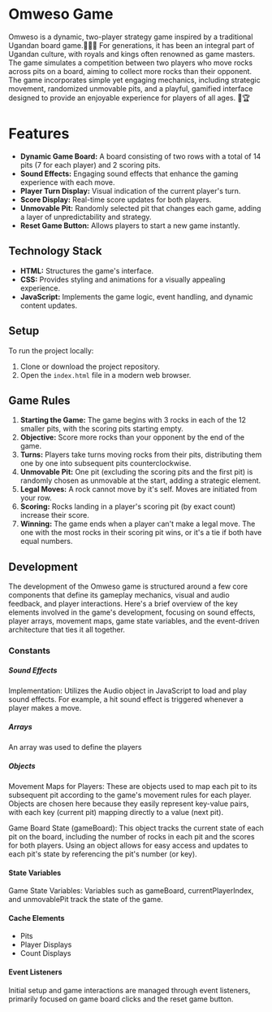 # Omweso Game 
Omweso is a dynamic, two-player strategy game inspired by a traditional Ugandan board game.🎲🇺🇬 
For generations, it has been an integral part of Ugandan culture, with royals and kings often renowned as game masters. The game simulates a competition between two players who move rocks across pits on a board, aiming to collect more rocks than their opponent. The game incorporates simple yet engaging mechanics, including strategic movement, randomized unmovable pits, and a playful, gamified interface designed to provide an enjoyable experience for players of all ages. 👑🏆

# Features
- **Dynamic Game Board:** A board consisting of two rows with a total of 14 pits (7 for each player) and 2 scoring pits.
- **Sound Effects:** Engaging sound effects that enhance the gaming experience with each move.
- **Player Turn Display:** Visual indication of the current player's turn.
- **Score Display:** Real-time score updates for both players.
- **Unmovable Pit:** Randomly selected pit that changes each game, adding a layer of unpredictability and strategy.
- **Reset Game Button:** Allows players to start a new game instantly.

## Technology Stack

- **HTML:** Structures the game's interface.
- **CSS:** Provides styling and animations for a visually appealing experience.
- **JavaScript:** Implements the game logic, event handling, and dynamic content updates.

## Setup

To run the project locally:

1. Clone or download the project repository.
2. Open the `index.html` file in a modern web browser.

## Game Rules

1. **Starting the Game:** The game begins with 3 rocks in each of the 12 smaller pits, with the scoring pits starting empty.
2. **Objective:** Score more rocks than your opponent by the end of the game.
3. **Turns:** Players take turns moving rocks from their pits, distributing them one by one into subsequent pits counterclockwise.
4. **Unmovable Pit:** One pit (excluding the scoring pits and the first pit) is randomly chosen as unmovable at the start, adding a strategic element.
5. **Legal Moves:**   A rock cannot move by it's self. Moves are initiated from your row.
6. **Scoring:** Rocks landing in a player's scoring pit (by exact count) increase their score.
7. **Winning:** The game ends when a player can't make a legal move. The one with the most rocks in their scoring pit wins, or it's a tie if both have equal numbers.

## Development
The development of the Omweso game is structured around a few core components that define its gameplay mechanics, visual and audio feedback, and player interactions. Here's a brief overview of the key elements involved in the game's development, focusing on sound effects, player arrays, movement maps, game state variables, and the event-driven architecture that ties it all together.

### Constants
##### Sound Effects
Implementation: Utilizes the Audio object in JavaScript to load and play sound effects. 
For example, a hit sound effect is triggered whenever a player makes a move.

##### Arrays 
An array was used to define the players

##### Objects
Movement Maps for Players: These are objects used to map each pit to its subsequent pit according to the game's movement rules for each player. Objects are chosen here because they easily represent key-value pairs, with each key (current pit) mapping directly to a value (next pit).

Game Board State (gameBoard): This object tracks the current state of each pit on the board, including the number of rocks in each pit and the scores for both players. Using an object allows for easy access and updates to each pit's state by referencing the pit's number (or key).

#### State Variables
Game State Variables: Variables such as gameBoard, currentPlayerIndex, and unmovablePit track the state of the game.

#### Cache Elements

* Pits
* Player Displays
* Count Displays

#### Event Listeners
Initial setup and game interactions are managed through event listeners, primarily focused on game board clicks and the reset game button.


